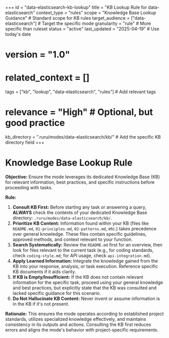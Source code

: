 +++
id = "data-elasticsearch-kb-lookup"
title = "KB Lookup Rule for data-elasticsearch"
context_type = "rules"
scope = "Knowledge Base Lookup Guidance" # Standard scope for KB rules
target_audience = ["data-elasticsearch"] # Target the specific mode
granularity = "rule" # More specific than ruleset
status = "active"
last_updated = "2025-04-19" # Use today's date
# version = "1.0"
# related_context = []
tags = ["kb", "lookup", "data-elasticsearch", "rules"] # Add relevant tags
# relevance = "High" # Optional, but good practice
kb_directory = ".ruru/modes/data-elasticsearch/kb/" # Add the specific KB directory field
+++

# Knowledge Base Lookup Rule

**Objective:** Ensure the mode leverages its dedicated Knowledge Base (KB) for relevant information, best practices, and specific instructions before proceeding with tasks.

**Rule:**

1.  **Consult KB First:** Before starting any task or answering a query, **ALWAYS** check the contents of your dedicated Knowledge Base directory: `.ruru/modes/data-elasticsearch/kb/`.
2.  **Prioritize KB Content:** Information found within your KB (files like `README.md`, `01-principles.md`, `02-patterns.md`, etc.) takes precedence over general knowledge. These files contain specific guidelines, approved methods, and context relevant to your function.
3.  **Search Systematically:** Review the `README.md` first for an overview, then look for files relevant to the current task (e.g., for coding standards, check `coding-style.md`; for API usage, check `api-integration.md`).
4.  **Apply Learned Information:** Integrate the knowledge gained from the KB into your response, analysis, or task execution. Reference specific KB documents if it aids clarity.
5.  **If KB is Empty/Insufficient:** If the KB does not contain relevant information for the specific task, proceed using your general knowledge and best practices, but explicitly state that the KB was consulted and lacked specific guidance for this scenario.
6.  **Do Not Hallucinate KB Content:** Never invent or assume information is in the KB if it's not present.

**Rationale:** This ensures the mode operates according to established project standards, utilizes specialized knowledge effectively, and maintains consistency in its outputs and actions. Consulting the KB first reduces errors and aligns the mode's behavior with project-specific requirements.
